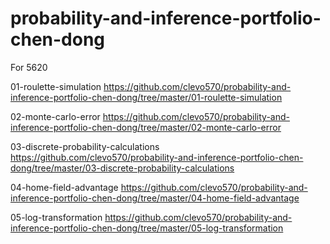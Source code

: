 # probability-and-inference-portfolio-chen-dong
For 5620

01-roulette-simulation
https://github.com/clevo570/probability-and-inference-portfolio-chen-dong/tree/master/01-roulette-simulation

02-monte-carlo-error
https://github.com/clevo570/probability-and-inference-portfolio-chen-dong/tree/master/02-monte-carlo-error

03-discrete-probability-calculations
https://github.com/clevo570/probability-and-inference-portfolio-chen-dong/tree/master/03-discrete-probability-calculations

04-home-field-advantage
https://github.com/clevo570/probability-and-inference-portfolio-chen-dong/tree/master/04-home-field-advantage

05-log-transformation
https://github.com/clevo570/probability-and-inference-portfolio-chen-dong/tree/master/05-log-transformation
